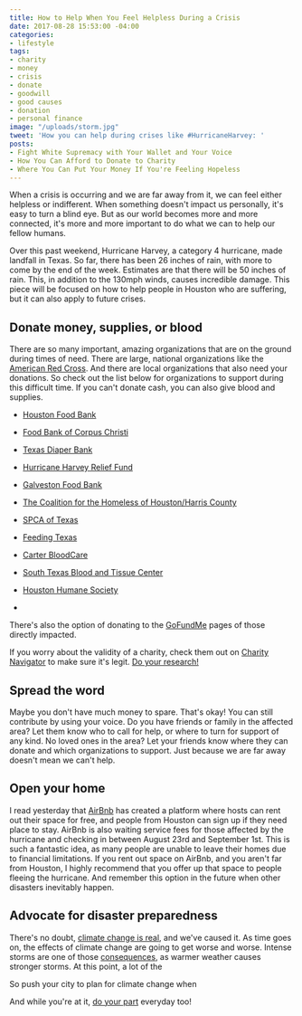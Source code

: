 ```yaml
---
title: How to Help When You Feel Helpless During a Crisis
date: 2017-08-28 15:53:00 -04:00
categories:
- lifestyle
tags:
- charity
- money
- crisis
- donate
- goodwill
- good causes
- donation
- personal finance
image: "/uploads/storm.jpg"
tweet: 'How you can help during crises like #HurricaneHarvey: '
posts:
- Fight White Supremacy with Your Wallet and Your Voice
- How You Can Afford to Donate to Charity
- Where You Can Put Your Money If You're Feeling Hopeless
---
```


When a crisis is occurring and we are far away from it, we can feel either helpless or indifferent. When something doesn't impact us personally, it's easy to turn a blind eye. But as our world becomes more and more connected, it's more and more important to do what we can to help our fellow humans.

Over this past weekend, Hurricane Harvey, a category 4 hurricane, made landfall in Texas. So far, there has been 26 inches of rain, with more to come by the end of the week. Estimates are that there will be 50 inches of rain. This, in addition to the 130mph winds, causes incredible damage. This piece will be focused on how to help people in Houston who are suffering, but it can also apply to future crises. 

## Donate money, supplies, or blood

There are so many important, amazing organizations that are on the ground during times of need. There are large, national organizations like the [American Red Cross](http://www.redcrossblood.org/). And there are local organizations that also need your donations. So check out the list below for organizations to support during this difficult time. If you can't donate cash, you can also give blood and supplies.

* [Houston Food Bank](http://www.houstonfoodbank.org/)

* [Food Bank of Corpus Christi](http://www.foodbankcc.com/)

* [Texas Diaper Bank](https://texasdiaperbank.networkforgood.com/projects/33717-change-a-life)

* [Hurricane Harvey Relief Fund](http://ghcf.org/hurricane-relief/)

* [Galveston Food Bank](http://www.galvestoncountyfoodbank.org/)

* [The Coalition for the Homeless of Houston/Harris County](http://www.homelesshouston.org/)

* [SPCA of Texas](https://spca.org/give)

* [Feeding Texas](https://donatenow.networkforgood.org/feeding-texas)

* [Carter BloodCare](http://www.carterbloodcare.org/donate-blood/)

* [South Texas Blood and Tissue Center](https://www.donatingforlife.org/index.cfm?utm_source=website&utm_medium=locations&utm_campaign=11.23.15-dfl-locations-page-website-find-a-blood-drive-link)

* [Houston Humane Society](http://www.houstonhumane.org/giving)

* 

There's also the option of donating to the [GoFundMe](https://www.gofundme.com/hurricaneharvey) pages of those directly impacted.

If you worry about the validity of a charity, check them out on [Charity Navigator](https://www.charitynavigator.org/index.cfm?bay=content.view&cpid=5239) to make sure it's legit. [Do your research!](https://www.propublica.org/article/5-tips-for-donating-after-disasters)

## Spread the word

Maybe you don't have much money to spare. That's okay! You can still contribute by using your voice. Do you have friends or family in the affected area? Let them know who to call for help, or where to turn for support of any kind. No loved ones in the area? Let your friends know where they can donate and which organizations to support. Just because we are far away doesn't mean we can't help.

## Open your home

I read yesterday that [AirBnb](https://www.airbnb.com/disaster/hurricaneharveyevacuees) has created a platform where hosts can rent out their space for free, and people from Houston can sign up if they need place to stay. AirBnb is also waiting service fees for those affected by the hurricane and checking in between August 23rd and September 1st. This is such a fantastic idea, as many people are unable to leave their homes due to financial limitations. If you rent out space on AirBnb, and you aren't far from Houston, I highly recommend that you offer up that space to people fleeing the hurricane. And remember this option in the future when other disasters inevitably happen. 

## Advocate for disaster preparedness

There's no doubt, [climate change is real](https://www.youtube.com/watch?v=EtW2rrLHs08), and we've caused it. As time goes on, the effects of climate change are going to get worse and worse. Intense storms are one of those [consequences](https://www.nrdc.org/stories/are-effects-global-warming-really-bad), as warmer weather causes stronger storms. At this point,  a lot of the 

So push your city to plan for climate change when 

And while you're at it, [do your part](https://www.maggiegermano.com/blog/how-to-help-save-the-planet-on-a-budget/) everyday too!